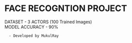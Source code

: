 # FACE RECOGNTION PROJECT

DATASET - 3 ACTORS (100 Trained Images)\
MODEL ACCURACY - 90%

      - Developed by MukulRay
